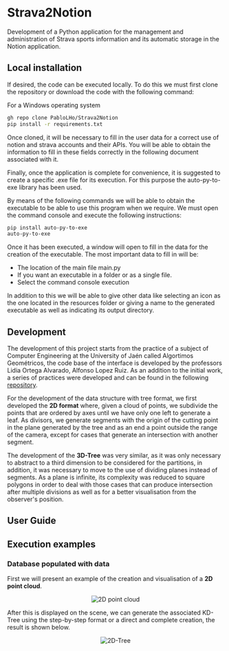 # Strava2Notion
Development of a Python application for the management and administration of Strava sports information and its automatic storage in the Notion application.

## Local installation

If desired, the code can be executed locally. To do this we must first clone the repository or download the code with the following command:

For a Windows operating system
```bash
gh repo clone PabloLHo/Strava2Notion
pip install -r requirements.txt
```
Once cloned, it will be necessary to fill in the user data for a correct use of notion and strava accounts and their APIs. You will be able to obtain the information to fill in these fields correctly in the following document associated with it.

Finally, once the application is complete for convenience, it is suggested to create a specific .exe file for its execution. For this purpose the auto-py-to-exe library has been used.

By means of the following commands we will be able to obtain the executable to be able to use this program when we require. We must open the command console and execute the following instructions:
```bash
pip install auto-py-to-exe
auto-py-to-exe
```
Once it has been executed, a window will open to fill in the data for the creation of the executable. The most important data to fill in will be:

* The location of the main file main.py
* If you want an executable in a folder or as a single file.
* Select the command console execution

In addition to this we will be able to give other data like selecting an icon as the one located in the resources folder or giving a name to the generated executable as well as indicating its output directory.

## Development

The development of this project starts from the practice of a subject of Computer Engineering at the University of Jaén called Algortimos Geométricos, the code base of the interface is developed by the professors Lidia Ortega Alvarado, Alfonso Lopez Ruiz. As an addition to the initial work, a series of practices were developed and can be found in the following [repository](https://github.com/PabloLHo/Geometricos.git).

For the development of the data structure with tree format, we first developed the **2D format** where, given a cloud of points, we subdivide the points that are ordered by axes until we have only one left to generate a leaf. As divisors, we generate segments with the origin of the cutting point in the plane generated by the tree and as an end a point outside the range of the camera, except for cases that generate an intersection with another segment.

The development of the **3D-Tree** was very similar, as it was only necessary to abstract to a third dimension to be considered for the partitions, in addition, it was necessary to move to the use of dividing planes instead of segments. As a plane is infinite, its complexity was reduced to square polygons in order to deal with those cases that can produce intersection after multiple divisions as well as for a better visualisation from the observer's position.

## User Guide


## Execution examples

### Database populated with data
First we will present an example of the creation and visualisation of a **2D point cloud**.
<p align="center">
  <img src="Imagenes/PC2D.png" alt="2D point cloud"/>
</p>


After this is displayed on the scene, we can generate the associated KD-Tree using the step-by-step format or a direct and complete creation, the result is shown below.
<p align="center">
  <img src="Imagenes/2D-Tree.png" alt="2D-Tree"/>
</p>
